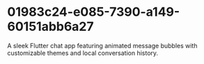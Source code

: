 # 01983c24-e085-7390-a149-60151abb6a27
A sleek Flutter chat app featuring animated message bubbles with customizable themes and local conversation history.
